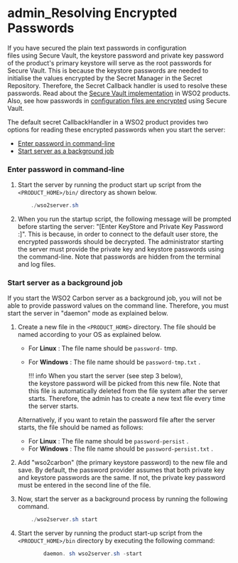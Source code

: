 # admin\_Resolving Encrypted Passwords

If you have secured the plain text passwords in configuration files using Secure Vault, the keystore password and private key password of the product's primary keystore will serve as the root passwords for Secure Vault. This is because the keystore passwords are needed to initialise the values encrypted by the Secret Manager in the Secret Repository. Therefore, the Secret Callback handler is used to resolve these passwords. Read about the [Secure Vault implementation](https://docs.wso2.com/display/ADMIN44x/Securing+Passwords+in+Configuration+Files) in WSO2 products. Also, see how passwords in [configuration files are encrypted](https://docs.wso2.com/display/ADMIN44x/Encrypting+Passwords+with+Cipher+Tool) using Secure Vault.

The default secret CallbackHandler in a WSO2 product provides two options for reading these encrypted passwords when you start the server:

-   [Enter password in command-line](#admin_ResolvingEncryptedPasswords-Enterpasswordincommand-line)
-   [Start server as a background job](#admin_ResolvingEncryptedPasswords-Startserverasabackgroundjob)

### Enter password in command-line

1.  Start the server by running the product start up script from the `<PRODUCT_HOME>/bin/` directory as shown below.

    ``` java
        ./wso2server.sh 
    ```

2.  When you run the startup script, the following message will be prompted before starting the server: "\[Enter KeyStore and Private Key Password :\]". This is because, in order to connect to the default user store, the encrypted passwords should be decrypted. The administrator starting the server must provide the private key and keystore passwords using the command-line. Note that passwords are hidden from the terminal and log files.

### Start server as a background job

If you start the WSO2 Carbon server as a background job, you will not be able to provide password values on the command line. Therefore, you must start the server in "daemon" mode as explained below.

1.  Create a new file in the `<PRODUCT_HOME>` directory. The file should be named according to your OS as explained below.

    -   For **Linux** : The file name should be `password-` tmp.
    -   For **Windows** : The file name should be `password-tmp.txt` .

        !!! info
    When you start the server (see step 3 below), the keystore password will be picked from this new file. Note that this file is automatically deleted from the file system after the server starts. Therefore, the admin has to create a new text file every time the server starts.

    Alternatively, if you want to retain the password file after the server starts, the file should be named as follows:

    -   For **Linux** : The file name should be `password-persist` .
    -   For **Windows** : The file name should be `password-persist.txt` .


2.  Add "wso2carbon" (the primary keystore password) to the new file and save. By default, the password provider assumes that both private key and keystore passwords are the same. If not, the private key password must be entered in the second line of the file.
3.  Now, start the server as a background process by running the following command.

    ``` java
        ./wso2server.sh start
    ```

4.  Start the server by running the product start-up script from the `<PRODUCT_HOME>/bin` directory by executing the following command:

    ``` java
            daemon. sh wso2server.sh -start
    ```


